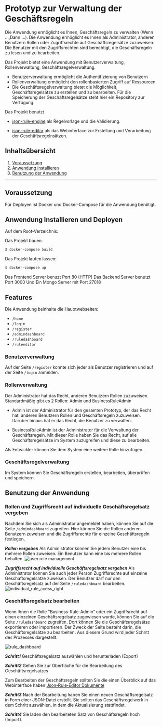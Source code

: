 # Prototyp zur Verwaltung der Geschäftsregeln
Die Anwendung ermöglicht es Ihnen, Geschäftsregeln zu verwalten (Wenn ...,Dann ...). Die Anwendung ermöglicht es Ihnen als Administrator, anderen Benutzern Rollen oder Zugriffsrechte auf Geschäftsregelsätze zuzuweisen. Die Benutzer mit den Zugriffsrechten sind berechtigt, die Geschäftsregeln zu lesen und zu bearbeiten. 

Das Projekt bietet eine Anwendung mit Benutzerverwaltung, Rollenverwaltung, Geschäftsregelverwaltung.

* Benutzerverwaltung ermöglicht die Authentifizierung von Benutzern
* Rollenverwaltung ermöglicht den rollenbasierten Zugriff auf Ressourcen
* Die Geschäftsregelverwaltung bietet die Möglichkeit, Geschäftsregelsätze zu erstellen und zu bearbeiten. Für die Speicherung der Geschäftsregelsätze steht hier ein Repository zur Verfügung.



Das Projekt benutzt  
* [json-rule-engine](https://github.com/CacheControl/json-rules-engine) als Regelvorlage und die Validierung.

* [json-rule-editor](https://raw.githubusercontent.com/vinzdeveloper/json-rule-editor) als das Webinterface zur Erstellung und Verarbeitung der Geschäftsregelnsätzen.

## Inhaltsübersicht

1. [Voraussetzung](#Voraussetzung)
2. [Anwendung Installieren](#project-structure)
3. [Benutzung der Anwendung](./backend/README.md)

---

## Voraussetzung
Für Deployen ist Docker und Docker-Compose für die Anwendung benötigt.

## Anwendung Installieren und Deployen
Auf dem Root-Verzeichnis:

Das Projekt bauen:

```bash
$ docker-compose build
```

Das Projekt laufen lassen:
```bash
$ docker-compose up
```
Das Frontend Server benuzt Port 80 (HTTP)
Das Backend Server benutzt Port 3000
Und Ein Mongo Server mit Port 27018


## Features
Die Anwendung beinhalte die Hauptwebseiten:
* `/home`
* `/login`
* `/register`
* `/admindashboard`
* `/ruledashboard`
* `/ruleeditor`

### Benutzerverwaltung
Auf der Seite `/register` konnte sich jeder als Benutzer registrieren und auf der Seite `/login` anmelden.

### Rollenverwaltung
Der Administrator hat das Recht, anderen Benutzern Rollen zuzuweisen. Standardmäßig gibt es 2 Rollen: Admin und BusinessRuleAdmin
* Admin ist der Administrator für den gesamten Prototyp, der das Recht hat, anderen Benutzern Rollen und Geschäftsregeln zuzuweisen. Darüber hinaus hat er das Recht, die Benutzer zu verwalten.

* BusinessRuleAdmin ist der Administrator für die Verwaltung der Geschäftsregeln. Mit dieser Rolle haben Sie das Recht, auf alle Geschäftsregelsätze im System zuzugreifen und diese zu bearbeiten.

Als Entwickler können Sie dem System eine weitere Rolle hinzufügen.

### Geschäftsregelverwaltung
Im System können Sie Geschäftsregeln erstellen, bearbeiten, überprüfen und speichern.


## Benutzung der Anwendung

### Rollen und Zugriffsrecht auf individuelle Geschäftsregelsatz vergeben
Nachdem Sie sich als Administrator angemeldet haben, können Sie auf die Seite `/admindashboard` zugreifen. Hier können Sie die Rollen anderen Benutzern zuweisen und die Zugriffsrechte für einzelne Geschäftsregeln festlegen.

***Rollen vergeben***
Als Administrator können Sie jedem Benutzer eine bis mehrere Rollen zuweisen. Ein Benutzer kann eine bis mehrere Rollen behalten.
![user role management](https://github.com/TaiLinhDu/node-rule-engine/blob/main/Docs/Images/user_role_management.PNG)

***Zugriffsrecht auf individuelle Geschäftsregelsatz vergeben***
Als Administrator können Sie auch jeder Person Zugriffsrechte auf einzelne Geschäftsregelsätze zuweisen. Der Benutzer darf nur den Geschäftsregelsatz auf der Seite `/ruledashboard` bearbeiten.
![individual_rule_acess_right](https://github.com/TaiLinhDu/node-rule-engine/blob/main/Docs/Images/individual_rule_acess_right.PNG)

### Geschäftsregelsatz bearbeiten

Wenn Ihnen die Rolle "Business-Rule-Admin" oder ein Zugriffsrecht auf einen einzelnen Geschäftsregelsatz zugewiesen wurde, können Sie auf die Seite `/ruledashboard` zugreifen. Dort können Sie die Geschäftsregelsätze exportieren oder importieren. Der Zweck der Seite besteht darin, die Geschäftsregelsätze zu bearbeiten. Aus diesem Grund wird jeder Schritt des Prozesses dargestellt.

![rule_dashboard](https://github.com/TaiLinhDu/node-rule-engine/blob/main/Docs/Images/rule_dashboard.PNG)

***Schritt1***
Geschäftsregelsatz auswählen und herunterladen (Export)

***Schritt2***
Gehen Sie zur Oberfläche für die Bearbeitung des Geschäftsregelsatzes

Zum Bearbeiten der Geschäftsregeln sollten Sie die einen Überblick auf das Webinterface haben [Json-Rule-Editor Dokumente](https://github.com/vinzdeveloper/json-rule-editor/blob/master/docs/manage-rules.md)

***Schritt3***
Nach der Bearbeitung haben Sie einen neuen Geschäftsregelsatz in Form einer JSON-Datei erstellt. Sie sollten das Geschäftsregelwerk in dem Schritt auswählen, in dem die Aktualisierung stattfindet.

***Schritt4***
Sie laden den bearbeiteten Satz von Geschäftsregeln hoch (Import).